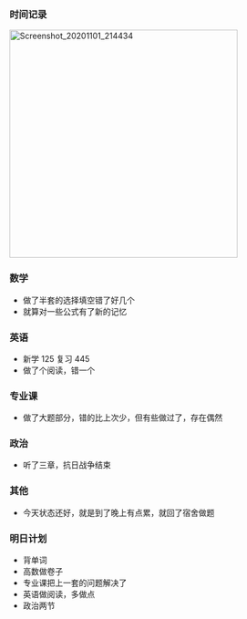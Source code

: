 ### 时间记录

<img src="https://raw.githubusercontent.com/Kong-PR/Typora-picture/master/img/Screenshot_20201101_214434.jpg" alt="Screenshot_20201101_214434" width=400 />

### 数学

- 做了半套的选择填空错了好几个
- 就算对一些公式有了新的记忆

### 英语

- 新学 125 复习 445
- 做了个阅读，错一个

### 专业课

- 做了大题部分，错的比上次少，但有些做过了，存在偶然

### 政治

- 听了三章，抗日战争结束

### 其他

- 今天状态还好，就是到了晚上有点累，就回了宿舍做题

### 明日计划

- 背单词
- 高数做卷子
- 专业课把上一套的问题解决了
- 英语做阅读，多做点
- 政治两节